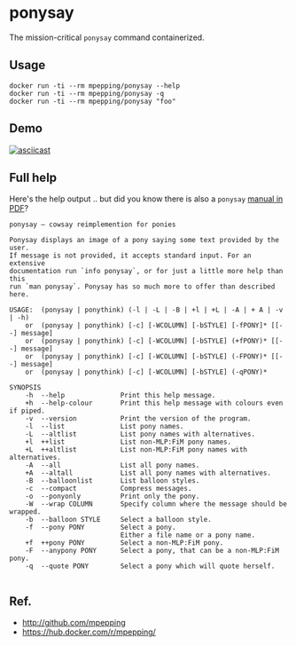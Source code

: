 # ponysay

The mission-critical `ponysay` command containerized.


Usage
-----

```
docker run -ti --rm mpepping/ponysay --help
docker run -ti --rm mpepping/ponysay -q
docker run -ti --rm mpepping/ponysay "foo"

```

Demo
----

[![asciicast](https://asciinema.org/a/a5uhtpmy5wbkiilqkivi7luir.png)](https://asciinema.org/a/a5uhtpmy5wbkiilqkivi7luir)


Full help
---------

Here's the help output .. but did you know there is also a `ponysay` [manual in PDF](https://github.com/erkin/ponysay/blob/master/ponysay.pdf)?


```
ponysay — cowsay reimplemention for ponies

Ponysay displays an image of a pony saying some text provided by the user.
If message is not provided, it accepts standard input. For an extensive
documentation run `info ponysay`, or for just a little more help than this
run `man ponysay`. Ponysay has so much more to offer than described here.

USAGE:	(ponysay | ponythink) (-l | -L | -B | +l | +L | -A | + A | -v | -h)
    or	(ponysay | ponythink) [-c] [-WCOLUMN] [-bSTYLE] [-fPONY]* [[--] message]
    or	(ponysay | ponythink) [-c] [-WCOLUMN] [-bSTYLE] (+fPONY)* [[--] message]
    or	(ponysay | ponythink) [-c] [-WCOLUMN] [-bSTYLE] (-FPONY)* [[--] message]
    or	(ponysay | ponythink) [-c] [-WCOLUMN] [-bSTYLE] (-qPONY)*

SYNOPSIS
    -h  --help              Print this help message.
    +h  --help-colour       Print this help message with colours even if piped.
    -v  --version           Print the version of the program.
    -l  --list              List pony names.
    -L  --altlist           List pony names with alternatives.
    +l  ++list              List non-MLP:FiM pony names.
    +L  ++altlist           List non-MLP:FiM pony names with alternatives.
    -A  --all               List all pony names.
    +A  --altall            List all pony names with alternatives.
    -B  --balloonlist       List balloon styles.
    -c  --compact           Compress messages.
    -o  --ponyonly          Print only the pony.
    -W  --wrap COLUMN       Specify column where the message should be wrapped.
    -b  --balloon STYLE     Select a balloon style.
    -f  --pony PONY         Select a pony.
                            Either a file name or a pony name.
    +f  ++pony PONY         Select a non-MLP:FiM pony.
    -F  --anypony PONY      Select a pony, that can be a non-MLP:FiM pony.
    -q  --quote PONY        Select a pony which will quote herself.


```


Ref.
----

* <http://github.com/mpepping>
* <https://hub.docker.com/r/mpepping/>

